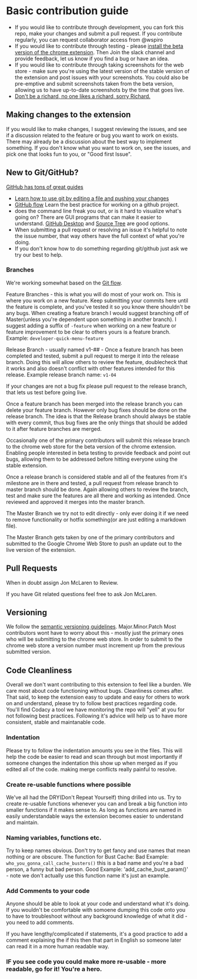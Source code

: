 # Basic contribution guide
* If you would like to contribute through development, you can fork this repo, make your changes and submit a pull request. If you contribute regularly, you can request collaborator access from @wspiro
* If you would like to contribute through testing - please [install the beta version of the chrome extension](https://github.com/williamspiro/HubSpot-Developer-Extension/wiki/How-to-use-the-Beta-version-of-the-extension). Then Join the slack channel and provide feedback, let us know if you find a bug or have an idea.
* If you would like to contribute through taking screenshots for the web store - make sure you're using the latest version of the stable version of the extension and post issues with your screenshots. You could also be pre-emptive and submit screenshots taken from the beta version, allowing us to have up-to-date screenshots by the time that goes live.
* [Don't be a richard, no one likes a richard, sorry Richard.](https://github.com/TheWebTech/HubSpot-Developer-Extension/blob/master/CODE_OF_CONDUCT.md)

## Making changes to the extension
If you would like to make changes, I suggest reviewing the issues, and see if a discussion related to the feature or bug you want to work on exists. There may already be a discussion about the best way to implement something.
If you don't know what you want to work on, see the issues, and pick one that looks fun to you, or "Good first Issue".


## New to Git/GitHub?
[GitHub has tons of great guides](https://guides.github.com/)
* [Learn how to use git by editing a file and pushing your changes](https://guides.github.com/activities/hello-world/)
* [GitHub flow](https://guides.github.com/introduction/flow/) Learn the best practice for working on a github project.
* does the command line freak you out, or is it hard to visualize what's going on? There are GUI programs that can make it easier to understand. [GitHub Desktop](https://desktop.github.com/) and [Source Tree](https://www.sourcetreeapp.com/) are good options.
* When submitting a pull request or resolving an issue it's helpful to note the issue number, that way others have the full context of what you're doing.
* If you don't know how to do something regarding git/github just ask we try our best to help.

### Branches
We're working somewhat based on the [Git flow](https://datasift.github.io/gitflow/IntroducingGitFlow.html). 

Feature Branches - this is what you will do most of your work on. This is where you work on a new feature. Keep submitting your commits here until the feature is complete, and you've tested it so you know there shouldn't be any bugs. When creating a feature branch I would suggest branching off of Master(unless you're dependent upon something in another branch). I suggest adding a suffix of `-feature` when working on a new feature or feature improvement to be clear to others yours is a feature branch. Example: `developer-quick-menu-feature`

Release Branch - usually named v1-## - Once a feature branch has been completed and tested, submit a pull request to merge it into the release branch. Doing this will allow others to review the feature, doublecheck that it works and also doesn't conflict with other features intended for this release. Example release branch name: `v1-04`

If your changes are not a bug fix please pull request to the release branch, that lets us test before going live.

Once a feature branch has been merged into the release branch you can delete your feature branch. However only bug fixes should be done on the release branch. The idea is that the Release branch should always be stable with every commit, thus bug fixes are the only things that should be added to it after feature branches are merged.

Occasionally one of the primary contributors will submit this release branch to the chrome web store for the beta version of the chrome extension. Enabling people interested in beta testing to provide feedback and point out bugs, allowing them to be addressed before hitting everyone using the stable extension.

Once a release branch is considered stable and all of the features from it's milestone are in there and tested, a pull request from release branch to master branch should be done. Again allowing others to review the branch, test and make sure the features are all there and working as intended. Once reviewed and approved it merges into the master branch.

The Master Branch we try not to edit directly - only ever doing it if we need to remove functionality or hotfix something(or are just editing a markdown file).

The Master Branch gets taken by one of the primary contributors and submitted to the Google Chrome Web Store to push an update out to the live version of the extension.


## Pull Requests
When in doubt assign Jon McLaren to Review.

If you have Git related questions feel free to ask Jon McLaren.

## Versioning
We follow the [semantic versioning guidelines](https://semver.org/). Major.Minor.Patch
Most contributors wont have to worry about this - mostly just the primary ones who will be submitting to the chrome web store. In order to submit to the chrome web store a version number must increment up from the previous submitted version.


## Code Cleanliness
Overall we don't want contributing to this extension to feel like a burden. We care most about code functioning without bugs. Cleanliness comes after. That said, to keep the extension easy to update and easy for others to work on and understand, please try to follow best practices regarding code. You'll find Codacy a tool we have monitoring the repo will "yell" at you for not following best practices. Following it's advice will help us to have more consistent, stable and maintanable code.

### Indentation
Please try to follow the indentation amounts you see in the files. This will help the code be easier to read and scan through but most importantly if someone changes the indentation this show up when merged as if you edited all of the code. making merge conflicts really painful to resolve.

### Create re-usable functions where possible
We've all had the DRY(Don't Repeat Yourself) thing drilled into us. Try to create re-usable functions whenever you can and break a big function into smaller functions if it makes sense to. As long as functions are named in easily understandable ways the extension becomes easier to understand and maintain.

### Naming variables, functions etc.
Try to keep names obvious. Don't try to get fancy and use names that mean nothing or are obscure.
The function for Bust Cache:
Bad Example: `who_you_gonna_call_cache_busters()` this is a bad name and you're a bad person, a funny but bad person.
Good Example: 'add_cache_bust_param()' - note we don't actually use this function name it's just an example.

### Add Comments to your code
Anyone should be able to look at your code and understand what it's doing. If you wouldn't be comfortable with somoene dumping this code onto you to have to troubleshoot without any background knowledge of what it did - you need to add comments.

If you have lengthy/complicated if statements, it's a good practice to add a comment explaining the if this then that part in English so someone later can read it in a more human readable way.

### IF you see code you could make more re-usable - more readable, go for it! You're a hero.

